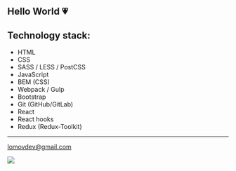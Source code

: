 ## Hello World 💗
## Technology stack:
<ul>
  <li>HTML</li>
  <li>CSS</li>
  <li>SASS / LESS / PostCSS </li>
  <li>JavaScript</li>
  <li>BEM (CSS)</li>
  <li>Webpack / Gulp</li>
  <li>Bootstrap</li>
  <li>Git (GitHub/GitLab)</li>
  <li>React</li>
  <li>React hooks</li>
  <li>Redux (Redux-Toolkit)</li>
 </ul>
<hr>

lomovdev@gmail.com

![](https://i.pinimg.com/originals/64/05/31/6405318ac146473a95bfbdcec2b32943.gif)
